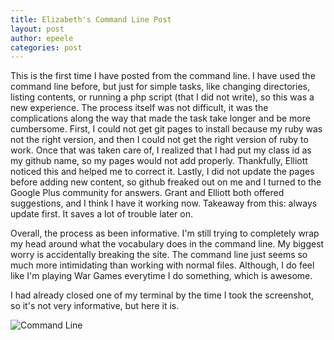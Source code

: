```yaml
---
title: Elizabeth's Command Line Post
layout: post
author: epeele
categories: post
---
```


This is the first time I have posted from the command line.  I have used the command line before, but just for simple tasks, like changing directories, listing contents, or running a php script (that I did not write), so this was a new experience.  The process itself was not difficult, it was the complications along the way that made the task take longer and be more cumbersome.  First, I could not get git pages to install because my ruby was not the right version, and then I could not get the right version of ruby to work.  Once that was taken care of, I realized that I had put my class id as my github name, so my pages would not add properly.  Thankfully, Elliott noticed this and helped me to correct it.  Lastly, I did not update the pages before adding new content, so github freaked out on me and I turned to the Google Plus community for answers.  Grant and Elliott both offered suggestions, and I think I have it working now.  Takeaway from this:  always update first.  It saves a lot of trouble later on.

Overall, the process as been informative.  I'm still trying to completely wrap my head around what the vocabulary does in the command line.  My biggest worry is accidentally breaking the site.  The command line just seems so much more intimidating than working with normal files.  Although, I do feel like I'm playing War Games everytime I do something, which is awesome.

I had already closed one of my terminal by the time I took the screenshot, so it's not very informative, but here it is.

![Command Line](http://www.unc.edu/~epeele/file/peele_commandline.png)
